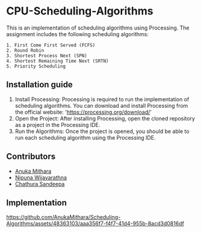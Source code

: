 # CPU-Scheduling-Algorithms

This is an implementation of scheduling algorithms using Processing. The assignment includes the following scheduling algorithms:

    1. First Come First Served (FCFS)
    2. Round Robin
    3. Shortest Process Next (SPN)
    4. Shortest Remaining Time Next (SRTN)
    5. Priority Scheduling

    
## Installation guide
1. Install Processing: Processing is required to run the implementation of scheduling algorithms.
     You can download and install Processing from the official website: 'https://processing.org/download/'
3. Open the Project: After installing Processing, open the cloned repository as a project in the Processing IDE.
4. Run the Algorithms: Once the project is opened, you should be able to run each scheduling algorithm using the Processing IDE.

## Contributors

- [Anuka Mithara](https://github.com/AnukaMithara)
- [Nipuna Wijayarathna](https://github.com/NipunHWE98)
- [Chathura Sandeepa](https://github.com/Bandaranayake97)

## Implementation



https://github.com/AnukaMithara/Scheduling-Algorithms/assets/48363103/aaa356f7-f4f7-41d4-955b-8acd3d0816df

